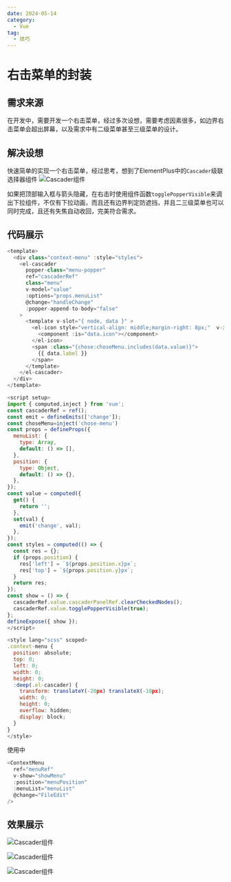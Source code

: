```yaml
---
date: 2024-05-14
category:
  - Vue
tag:
  - 技巧
---
```


# 右击菜单的封装

## 需求来源

在开发中，需要开发一个右击菜单，经过多次设想，需要考虑因素很多，如边界右击菜单会超出屏幕，以及需求中有二级菜单甚至三级菜单的设计。
<!-- more -->
## 解决设想

快速简单的实现一个右击菜单，经过思考，想到了ElementPlus中的`Cascader`级联选择器组件
![Cascader组件](/images/article2/Cascader.png)

如果把顶部输入框与箭头隐藏，在右击时使用组件函数`togglePopperVisible`来调出下拉组件，不仅有下拉动画，而且还有边界判定防遮挡，并且二三级菜单也可以同时完成，且还有失焦自动收回，完美符合需求。

## 代码展示

```javascript
<template>
  <div class="context-menu" :style="styles">
    <el-cascader
      popper-class="menu-popper"
      ref="cascaderRef"
      class="menu"
      v-model="value"
      :options="props.menuList"
      @change="handleChange"
      :popper-append-to-body="false"
    >
      <template v-slot="{ node, data }" >
        <el-icon style="vertical-align: middle;margin-right: 8px;"  v-if="data.icon" >
          <component :is="data.icon"></component>
        </el-icon>
        <span :class="{chose:choseMenu.includes(data.value)}">
          {{ data.label }}
        </span>
      </template>
    </el-cascader>
  </div>
</template>

<script setup>
import { computed,inject } from 'vue';
const cascaderRef = ref();
const emit = defineEmits(['change']);
const choseMenu=inject('chose-menu')
const props = defineProps({
  menuList: {
    type: Array,
    default: () => [],
  },
  position: {
    type: Object,
    default: () => {},
  },
});
const value = computed({
  get() {
    return '';
  },
  set(val) {
    emit('change', val);
  },
});
const styles = computed(() => {
  const res = {};
  if (props.position) {
    res['left'] = `${props.position.x}px`;
    res['top'] = `${props.position.y}px`;
  }
  return res;
});
const show = () => {
  cascaderRef.value.cascaderPanelRef.clearCheckedNodes();
  cascaderRef.value.togglePopperVisible(true);
};
defineExpose({ show });
</script>

<style lang="scss" scoped>
.context-menu {
  position: absolute;
  top: 0;
  left: 0;
  width: 0;
  height: 0;
  :deep(.el-cascader) {
    transform: translateY(-20px) translateX(-10px);
    width: 0;
    height: 0;
    overflow: hidden;
    display: block;
  }
}
</style>
```

使用中

```javascript
<ContextMenu
  ref="menuRef"
  v-show="showMenu"
  :position="menuPosition"
  :menuList="menuList"
  @change="FileEdit"
/>
```

## 效果展示

![Cascader组件](/images/article2/demo1.png)

![Cascader组件](/images/article2/demo2.png)

![Cascader组件](/images/article2/demo3.png)
